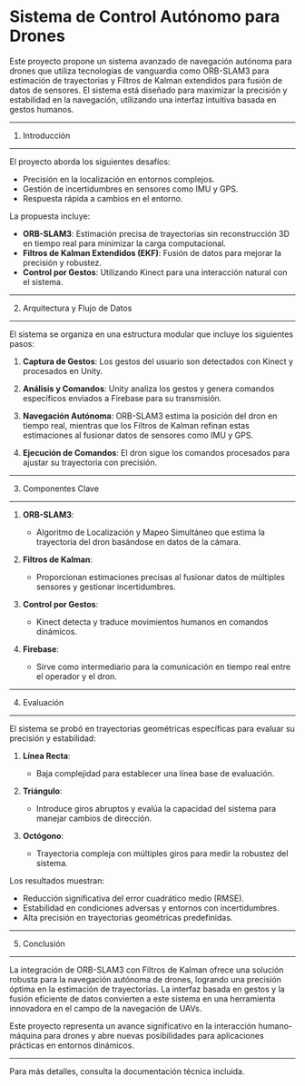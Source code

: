 Sistema de Control Autónomo para Drones
=======================================

Este proyecto propone un sistema avanzado de navegación autónoma para drones que utiliza tecnologías de vanguardia como ORB-SLAM3 para estimación de trayectorias y Filtros de Kalman extendidos para fusión de datos de sensores. El sistema está diseñado para maximizar la precisión y estabilidad en la navegación, utilizando una interfaz intuitiva basada en gestos humanos.

---

1. Introducción
---------------

El proyecto aborda los siguientes desafíos:
- Precisión en la localización en entornos complejos.
- Gestión de incertidumbres en sensores como IMU y GPS.
- Respuesta rápida a cambios en el entorno.

La propuesta incluye:
- **ORB-SLAM3**: Estimación precisa de trayectorias sin reconstrucción 3D en tiempo real para minimizar la carga computacional.
- **Filtros de Kalman Extendidos (EKF)**: Fusión de datos para mejorar la precisión y robustez.
- **Control por Gestos**: Utilizando Kinect para una interacción natural con el sistema.

---

2. Arquitectura y Flujo de Datos
--------------------------------

El sistema se organiza en una estructura modular que incluye los siguientes pasos:

1. **Captura de Gestos**: 
   Los gestos del usuario son detectados con Kinect y procesados en Unity.
   
2. **Análisis y Comandos**:
   Unity analiza los gestos y genera comandos específicos enviados a Firebase para su transmisión.

3. **Navegación Autónoma**:
   ORB-SLAM3 estima la posición del dron en tiempo real, mientras que los Filtros de Kalman refinan estas estimaciones al fusionar datos de sensores como IMU y GPS.

4. **Ejecución de Comandos**:
   El dron sigue los comandos procesados para ajustar su trayectoria con precisión.

---

3. Componentes Clave
---------------------

1. **ORB-SLAM3**:
   - Algoritmo de Localización y Mapeo Simultáneo que estima la trayectoria del dron basándose en datos de la cámara.

2. **Filtros de Kalman**:
   - Proporcionan estimaciones precisas al fusionar datos de múltiples sensores y gestionar incertidumbres.

3. **Control por Gestos**:
   - Kinect detecta y traduce movimientos humanos en comandos dinámicos.

4. **Firebase**:
   - Sirve como intermediario para la comunicación en tiempo real entre el operador y el dron.

---

4. Evaluación
-------------

El sistema se probó en trayectorias geométricas específicas para evaluar su precisión y estabilidad:

1. **Línea Recta**:
   - Baja complejidad para establecer una línea base de evaluación.

2. **Triángulo**:
   - Introduce giros abruptos y evalúa la capacidad del sistema para manejar cambios de dirección.

3. **Octógono**:
   - Trayectoria compleja con múltiples giros para medir la robustez del sistema.

Los resultados muestran:
- Reducción significativa del error cuadrático medio (RMSE).
- Estabilidad en condiciones adversas y entornos con incertidumbres.
- Alta precisión en trayectorias geométricas predefinidas.

---

5. Conclusión
-------------

La integración de ORB-SLAM3 con Filtros de Kalman ofrece una solución robusta para la navegación autónoma de drones, logrando una precisión óptima en la estimación de trayectorias. La interfaz basada en gestos y la fusión eficiente de datos convierten a este sistema en una herramienta innovadora en el campo de la navegación de UAVs.

Este proyecto representa un avance significativo en la interacción humano-máquina para drones y abre nuevas posibilidades para aplicaciones prácticas en entornos dinámicos.

---

Para más detalles, consulta la documentación técnica incluida.
